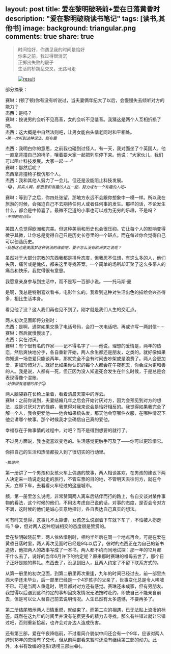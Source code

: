 layout: post
title: 爱在黎明破晓前+爱在日落黄昏时
description: "爱在黎明破晓读书笔记"
tags: [读书,其他书]
image:
background: triangular.png
comments: true
share: true
---

>时间恰好，你遇见我的时间是恰好<br  />
>你来之前，我过得很消沉<br  />
>正掷出失败的骰子<br  />
>生活的桥胡乱交叉，无路可走

<figure>
    <a href="http://img14.360buyimg.com//n0/jfs/t316/334/185629506/884370/b25e349d/54043cdaN821bbf87.jpg">
        <img src="http://img14.360buyimg.com//n0/jfs/t316/334/185629506/884370/b25e349d/54043cdaN821bbf87.jpg" alt="result" />
    </a>
</figure>

<!--more-->

部分摘录：

赛琳：(顿了顿)你有没有听说过，当夫妻俩年纪大了以后，会慢慢失去倾听对方的能力？<br  />
杰西：是吗？<br  />
赛琳：按说男的会听不见高音，女的会听不见低音。我猜这是两个人互相折损了吧。<br  />
杰西：这大概是中自然法则吧，让男女能白头偕老同时和平相处。<br  />
*<span style = "font-size: 12px">-第一次听到这种说法，挺有趣</span>*

杰西：我明白你的意思，之前我也碰到过怪人。有一天，我对面坐了个英国人，他一直拿背撞自己的椅子，嚷着要大家一起把列车停下来。他说：“大家伙儿，我们可以阻止科技发展。大家一起······”<br  />
赛琳：那然后呢？<br  />
杰西拿背撞椅子模仿那个人。<br  />
杰西：我和其他人努力了一会儿，但还是没能阻止科技发展。<br  />
-😂，*<span style = "font-size: 12px">其实人啊，都愿意和有趣的人在一起，努力成为一个有趣的人吧~</span>*

赛琳：等到了之后，你四处张望，那地方永远不会跟你想象中一模一样。所以我在旅游的时候，会强迫自己不去期待任何人或者任何事的发生。那样的话，不论发生什么，都会是中惊喜了。最微不足道的小事也可以成为无穷的乐趣，不是吗？<br  />
*<span style = "font-size: 12px">-不错的观点</span>*👍

美国人总觉得欧洲和完美。但这种美丽和历史也会很压抑。它让每个人的影响变得微乎其微，让你总是觉得自己只是历史长卷里的一个斑点。而在每过你会觉得自己可以创造历史。<br  />
*<span style = "font-size: 12px">-我想这也是美国梦这种说法的缘由吧，要不怎么没有欧洲梦之说呢？</span>*

虽然对于大部分宗教的东西我都是排斥态度，但我忍不住想，有这么多的人，他们失落，痛苦或是愧疚，都来这里寻找答案。一个简单的场所却汇聚了这么多带人的痛苦和快乐，我觉得很有意思。

我愿意亲身参与到生活中，而不是写一百部小说。——托马斯·曼

是啊，我总是特别喜欢看书，电影什么的。我看到这种对生活出色的描绘会兴奋得多，相比生活本身。

看见他了没？这人我们再也见不到了。刚才就是我们人生的交汇点。

两人初次见面即将分别时：<br  />
杰西：是啊，通常如果交换了电话号码，会打一次电话吧，再或许写一两封信······<br  />
赛琳：然后就慢慢淡了。<br  />
杰西：实在讨厌。<br  />
赛琳：有个很有名的作家——记不得名字了——他说，理想的爱情是，两年的热恋，然后爽快地分手，各自重新开始，两人余生都还是朋友，之类的。就好像如果你知道一场恋爱只能谈两年，那就完全不会有时间去吵架或是浪费了。两人会更加爱，更加珍惜对方。就好比如果你认识的每个人都会在午夜死去，你会成为更和善的人。我是说，人都有一死，但正因为没人知道死会发生在什么时候，于是总是会表现得像个混账。<br  />
*<span style = "font-size: 12px">-好像很有道理的样子</span>*😌

两人脑袋靠在长椅上坐着，看着清晨天空中的浮云。<br  />
赛琳：之前你说到，夫妻结婚几年之后会开始讨厌对方，因为会预见到对方的想法，或是讨厌对方的怪癖，我觉得对我来说会是恰好相反的。我觉得如果我完全了解一个人，我会更爱他——他会如果梳头发，那天他会穿哪件衣服，在哪种情况下他会讲哪个故事。那个时候我才会确信自己真的爱他。

幸福存在于做事情的过程中，对吧？而不是得到想要的就行了。

不过另方面说，我也挺喜欢变老的。生活感觉更触手可及了——你可以更珍惜它。

你把自己的生活和热情都投入到了很切实的行动里。

*<span style = "font-size: 12px">-摘录完</span>*

第一册讲了一个男孩和女孩火车上偶遇的故事，两人相谈甚欢，在男孩的建议下两人决定来一场说走就走的旅行，不管车票的目的地，不管明天去往何方，就在今天，立即下车，去看看火车经过的这座城市。

额，第一册里怎么说呢，非常赞同两人离车后结伴而行的路上，各自交谈对某件事物的看法，这个时候的他们，不用太考虑自己说的话，对事的态度，是否会令对方不满，这时候的他们是诚心实意地探讨，各自表达自己真实的想法。

可有时又觉得，这事儿不太靠谱，女孩怎么说跟着下车就下车了，不怕被人拐走吗？😂，但对两人这种坦诚相交的态度很是赞赏的。

爱在黎明破晓前里，两人依依惜别时，相约半年后在同一个地点再会，可是在爱在黄昏日落时里，两人再次见面时已经是9年以后了。彼时的杰西正在为自己的新书造势，他把两人的故事写成了一本书。两人都不约而同地试探：那一年的12月都干什么去了，说好的当年6月许下的约定呢？原来那时赛琳的祖母去世了，那个日子正好是她的葬礼。杰西去了，没见到旧人，且两人约定了不留下联系方式的。

从第一册里的初次见面，到第二册里再次重逢，九年的时间已经过去，前一部里杰西大学还未毕业，后一部里已经是一个4岁孩子的父亲了，世事变化总是令人唏嘘不已。可是当两人重逢时，明显都对对方还有感觉。赛琳还未成家，但有男朋友。我觉得以后遇到这种约定的事却因突发情况无法按时赴约，即使自己不能亲自前去，但是可以让人替自己前去说明情况。人生已然有太多遗憾，不要再多了。

第二册结尾暗示两人旧情重燃，就结束了。而第二次的相遇，已无法贴上浪漫的标签。既然在这九年的时间里并没有花费更多的精力去寻找，那么有些错过就让它错过吧，否则重新拾起，也许会对身边人造成伤害。

还有第三部，爱在午夜降临前，不过看简介貌似中间还会有一个9年，应该对两人跨别18年的恋情有了交代，但从前两部看来暂时还没有继续第三部的动力。此外，本书有改编的电影(话唠三部曲😂)。